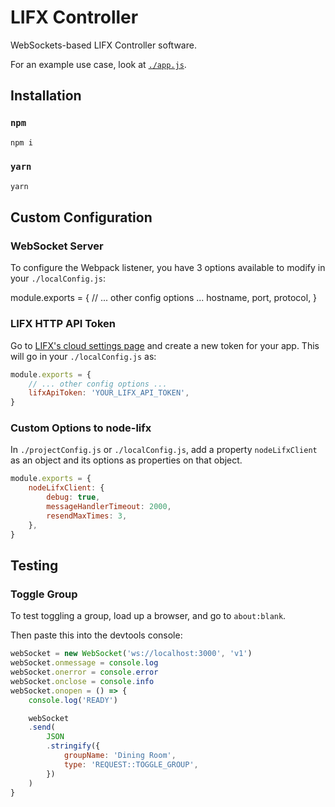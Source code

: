 # LIFX Controller
WebSockets-based LIFX Controller software.

For an example use case, look at [`./app.js`](app.js).

## Installation

### `npm`
```sh
npm i
```

### `yarn`
```sh
yarn
```

## Custom Configuration

### WebSocket Server
To configure the Webpack listener, you have 3 options available to modify in your `./localConfig.js`:

module.exports = {
	// ... other config options ...
	hostname,
	port,
	protocol,
}

### LIFX HTTP API Token
Go to [LIFX's cloud settings page](https://cloud.lifx.com/settings) and create a new token for your app. This will go in your `./localConfig.js` as:

```js
module.exports = {
	// ... other config options ...
	lifxApiToken: 'YOUR_LIFX_API_TOKEN',
}
```

### Custom Options to node-lifx
In `./projectConfig.js` or `./localConfig.js`, add a property `nodeLifxClient` as an object and its options as properties on that object.

```js
module.exports = {
	nodeLifxClient: {
		debug: true,
		messageHandlerTimeout: 2000,
		resendMaxTimes: 3,
	},
}
```

## Testing

### Toggle Group
To test toggling a group, load up a browser, and go to `about:blank`.

Then paste this into the devtools console:
```js
webSocket = new WebSocket('ws://localhost:3000', 'v1')
webSocket.onmessage = console.log
webSocket.onerror = console.error
webSocket.onclose = console.info
webSocket.onopen = () => {
	console.log('READY')

	webSocket
	.send(
		JSON
		.stringify({
			groupName: 'Dining Room',
			type: 'REQUEST::TOGGLE_GROUP',
		})
	)
}
```
